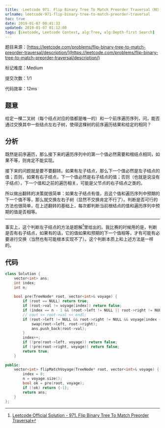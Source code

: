 ```yaml
---
title: -Leetcode 971. Flip Binary Tree To Match Preorder Traversal（树）
urlname: leetcode-971-flip-binary-tree-to-match-preorder-traversal
toc: true
date: 2019-01-07 00:41:33
updated: 2019-01-07 01:12:00
tags: [Leetcode, Leetcode Contest, alg:Tree, alg:Depth-first Search]
---
```


题目来源：[https://leetcode.com/problems/flip-binary-tree-to-match-preorder-traversal/description/](https://leetcode.com/problems/flip-binary-tree-to-match-preorder-traversal/description/)

标记难度：Medium

提交次数：1/1

代码效率：12ms

## 题意

给定一棵二叉树（每个结点对应的值都是唯一的）和一个前序遍历序列，问，能否通过交换其中一些结点左右子树，使得这棵树的前序遍历结果和给定的相同？

## 分析

既然是前序遍历，那么接下来的遍历序列中的第一个值必然需要和根结点相同，如果不等，则肯定不能实现。

接下来的问题就是要不要翻转。如果有左子结点，那么下一个值必然是左子结点的值；否则，如果有右子结点，下一个值必然是右子结点的值；否则（也就是说没有子结点），下一个值和之前的遍历相关，可能是父节点的右子结点之类的。

所以做出翻转的决策就很简单：如果左子结点有值，且这个值和遍历序列中预期的下一个值不等，那么就交换左右子树（显然不交换肯定不行了）。判断是否可行的方法也很简单，在上述翻转的基础上，每次都判断当前根结点的值和遍历序列中预期的值是否相等。

---

事实上，这个判断左子结点的方法是题解[^solu]里给出的。我比赛的时候用的是，判断是否有右子结点，如果有的话，它的值如果和预期的下一个值相等，才有可能有必要进行交换（当然也有可能根本实现不了）。这个判断本质上和上述方法是一样的。

[^solu]: [Leetcode Official Solution - 971. Flip Binary Tree To Match Preorder Traversal](https://leetcode.com/problems/flip-binary-tree-to-match-preorder-traversal/solution/)

## 代码

```cpp
class Solution {
    vector<int> ans;
    int index;
    int n;
    
    bool pre(TreeNode* root, vector<int>& voyage) {
        if (root == NULL) return true;
        if (root->val != voyage[index]) return false;
        if (index == n - 1 && (root->left != NULL || root->right != NULL)) return false;
        // cout << root->val << endl;
        if (root->left != NULL && root->right != NULL && voyage[index + 1] == root->right->val) {
            swap(root->left, root->right);
            ans.push_back(root->val);
        }
        index++;
        if (!pre(root->left, voyage)) return false;
        if (!pre(root->right, voyage)) return false;
        return true;
    }
    
public:
    vector<int> flipMatchVoyage(TreeNode* root, vector<int>& voyage) {
        index = 0;
        n = voyage.size();
        bool ok = pre(root, voyage);
        if (!ok) return {-1};
        return ans;
    }
};
```